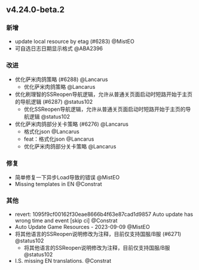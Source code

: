 ## v4.24.0-beta.2

### 新增

- update local resource by etag (#6283) @MistEO
- 可自选日志日期显示格式 @ABA2396

### 改进

- 优化萨米肉鸽策略 (#6288) @Lancarus
   - 优化萨米肉鸽策略 @Lancarus
- 优化刷理智的SSReopen导航逻辑，允许从普通关页面启动时短路开始于主页的导航逻辑 (#6287) @status102
   - 优化SSReopen导航逻辑，允许从普通关页面启动时短路开始于主页的导航逻辑 @status102
- 优化萨米肉鸽部分关卡策略 (#6276) @Lancarus
   - 格式化json @Lancarus
   - feat：格式化json @Lancarus
   - 优化萨米肉鸽部分关卡策略 @Lancarus

### 修复

- 简单修复一下异步Load导致的错误 @MistEO
- Missing templates in EN @Constrat

### 其他

- revert: 1095f9cf00162f30eae8666b4f63e87cad1d9857 Auto update has wrong time and event [skip ci] @Constrat
- Auto Update Game Resources - 2023-09-09 @MistEO
- 将其他语言的SSReopen说明修改为注释，目前仅支持国服/B服 (#6271) @status102
   - 将其他语言的SSReopen说明修改为注释，目前仅支持国服/B服 @status102
- I.S. missing EN translations. @Constrat
